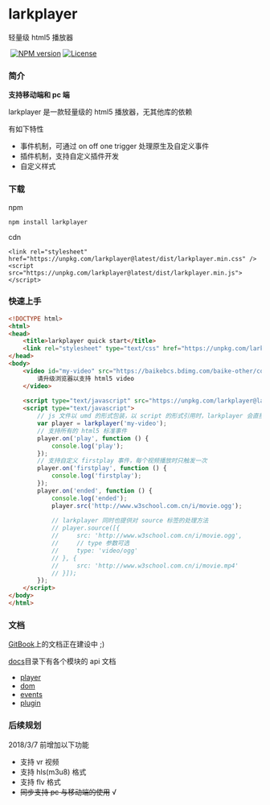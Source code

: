 <h1 align="left">larkplayer</h1>

<p align="left">
轻量级 html5 播放器
</p>

<p align="left">
  <a href="https://www.npmjs.com/package/larkplayer"><img src="https://img.shields.io/npm/v/larkplayer.svg?style=flat-square" alt="NPM version"></a>
  <a href="https://www.npmjs.com/package/larkplayer"><img src="https://img.shields.io/github/license/dblate/larkplayer.svg?style=flat-square" alt="License"></a>
</p>

<h3>简介</h3>

<b>支持移动端和 pc 端</b>

larkplayer 是一款轻量级的 html5 播放器，无其他库的依赖

有如下特性

* 事件机制，可通过 on off one trigger 处理原生及自定义事件
* 插件机制，支持自定义插件开发
* 自定义样式

<h3>下载</h3>

npm
```
npm install larkplayer
```

cdn
```
<link rel="stylesheet" href="https://unpkg.com/larkplayer@latest/dist/larkplayer.min.css" />
<script src="https://unpkg.com/larkplayer@latest/dist/larkplayer.min.js"></script>
```

<h3>快速上手</h3>

```html
<!DOCTYPE html>
<html>
<head>
    <title>larkplayer quick start</title>
    <link rel="stylesheet" type="text/css" href="https://unpkg.com/larkplayer@latest/dist/larkplayer.min.css" ／>
</head>
<body>
    <video id="my-video" src="https://baikebcs.bdimg.com/baike-other/cool.mp4" width="400" height="300" controls>
        请升级浏览器以支持 html5 video
    </video>
 
    <script type="text/javascript" src="https://unpkg.com/larkplayer@latest/dist/larkplayer.min.js"></script>
    <script type="text/javascript">
        // js 文件以 umd 的形式包装，以 script 的形式引用时，larkplayer 会直接挂载在 window 上
        var player = larkplayer('my-video');
        // 支持所有的 html5 标准事件
        player.on('play', function () {
            console.log('play');
        });
        // 支持自定义 firstplay 事件，每个视频播放时只触发一次
        player.on('firstplay', function () {
            console.log('firstplay');
        });
        player.on('ended', function () {
            console.log('ended');
            player.src('http://www.w3school.com.cn/i/movie.ogg');
            
            // larkplayer 同时也提供对 source 标签的处理方法
            // player.source([{
            //     src: 'http://www.w3school.com.cn/i/movie.ogg',
            //     // type 参数可选
            //     type: 'video/ogg'
            // }, {
            //     src: 'http://www.w3school.com.cn/i/movie.mp4'
            // }]);
        });
    </script>
</body>
</html>
```
<h3>文档</h3>

[GitBook](https://dblate.gitbooks.io/larkplayer/content/gai-lan.html)上的文档正在建设中 ;)

[docs](https://github.com/dblate/larkplayer/tree/master/docs)目录下有各个模块的 api 文档
* [player](https://github.com/dblate/larkplayer/blob/master/docs/player.md)
* [dom](https://github.com/dblate/larkplayer/blob/master/docs/dom.md)
* [events](https://github.com/dblate/larkplayer/blob/master/docs/events.md)
* [plugin](https://github.com/dblate/larkplayer/blob/master/docs/plugin.md)

<h3>后续规划</h3>

2018/3/7 前增加以下功能
* 支持 vr 视频
* 支持 hls(m3u8) 格式
* 支持 flv 格式
* ~~同步支持 pc 与移动端的使用~~ √
